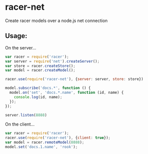 racer-net
=========

Create racer models over a node.js net connection


## Usage:

On the server...

```javascript
var racer = require('racer');
var server = require('net').createServer();
var store = racer.createStore();
var model = racer.createModel();

racer.use(require('racer-net'), {server: server, store: store})

model.subscribe('docs.*', function () {
  model.on('set', 'docs.*.name', function (id, name) {
    console.log(id, name);
  });
});

server.listen(8888)
```

On the client...

```javascript
var racer = require('racer');
racer.use(require('racer-net'), {client: true});
var model = racer.remoteModel(8888);
model.set('docs.1.name', 'rook');
```
